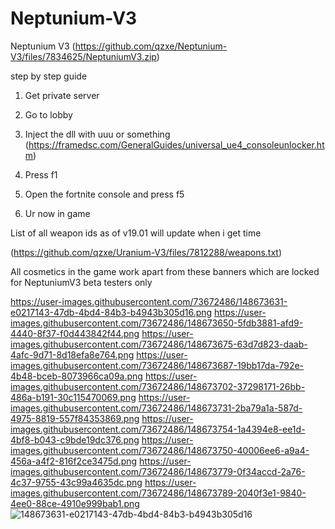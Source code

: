 # Neptunium-V3 
Neptunium V3 (https://github.com/qzxe/Neptunium-V3/files/7834625/NeptuniumV3.zip)

step by step guide

1. Get private server

2. Go to lobby

3. Inject the dll with uuu or something (https://framedsc.com/GeneralGuides/universal_ue4_consoleunlocker.htm)

4. Press f1

5. Open the fortnite console and press f5

6. Ur now in game 
 
 List of all weapon ids as of v19.01 will update when i get time 
 
 (https://github.com/qzxe/Uranium-V3/files/7812288/weapons.txt)

All cosmetics in the game work apart from these banners which are locked for NeptuniumV3 beta testers only

https://user-images.githubusercontent.com/73672486/148673631-e0217143-47db-4bd4-84b3-b4943b305d16.png
https://user-images.githubusercontent.com/73672486/148673650-5fdb3881-afd9-4440-8f37-f0d443842f44.png
https://user-images.githubusercontent.com/73672486/148673675-63d7d823-daab-4afc-9d71-8d18efa8e764.png
https://user-images.githubusercontent.com/73672486/148673687-19bb17da-792e-4b48-bceb-8073966ca09a.png
https://user-images.githubusercontent.com/73672486/148673702-37298171-26bb-486a-b191-30c115470069.png
https://user-images.githubusercontent.com/73672486/148673731-2ba79a1a-587d-4975-8819-557f84353869.png
https://user-images.githubusercontent.com/73672486/148673754-1a4394e8-ee1d-4bf8-b043-c9bde19dc376.png
https://user-images.githubusercontent.com/73672486/148673750-40006ee6-a9a4-456a-a4f2-816f2ce3475d.png
https://user-images.githubusercontent.com/73672486/148673779-0f34accd-2a76-4c37-9755-43c99a4635dc.png
https://user-images.githubusercontent.com/73672486/148673789-2040f3e1-9840-4ee0-88ce-4910e999bab1.png
![148673631-e0217143-47db-4bd4-84b3-b4943b305d16](https://user-images.githubusercontent.com/73672486/148674191-476dc313-7fb8-4c25-bd81-91c7494fc714.png)

